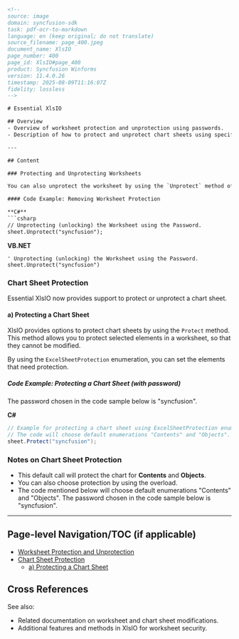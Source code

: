 ```html
<!-- 
source: image
domain: syncfusion-sdk
task: pdf-ocr-to-markdown
language: en (keep original; do not translate)
source_filename: page_400.jpeg
document_name: XlsIO
page_number: 400
page_id: XlsIO#page_400
product: Syncfusion Winforms
version: 11.4.0.26
timestamp: 2025-08-09T11:16:07Z
fidelity: lossless
-->

# Essential XlsIO

## Overview
- Overview of worksheet protection and unprotection using passwords.
- Description of how to protect and unprotect chart sheets using specific methods in XlsIO.

---

## Content

### Protecting and Unprotecting Worksheets

You can also unprotect the worksheet by using the `Unprotect` method of XlsIO. It allows the user to remove the restriction added to worksheet elements.

#### Code Example: Removing Worksheet Protection

**C#**
```csharp
// Unprotecting (unlocking) the Worksheet using the Password.
sheet.Unprotect("syncfusion");
```

**VB.NET**
```vb.net
' Unprotecting (unlocking) the Worksheet using the Password.
sheet.Unprotect("syncfusion")
```

### Chart Sheet Protection

Essential XlsIO now provides support to protect or unprotect a chart sheet.

#### a) Protecting a Chart Sheet

XlsIO provides options to protect chart sheets by using the `Protect` method. This method allows you to protect selected elements in a worksheet, so that they cannot be modified.

By using the `ExcelSheetProtection` enumeration, you can set the elements that need protection.

##### Code Example: Protecting a Chart Sheet (with password)

The password chosen in the code sample below is "syncfusion".

**C#**
```csharp
// Example for protecting a chart sheet using ExcelSheetProtection enumeration.
// The code will choose default enumerations "Contents" and "Objects".
sheet.Protect("syncfusion");
```

### Notes on Chart Sheet Protection
- This default call will protect the chart for **Contents** and **Objects**.
- You can also choose protection by using the overload.
- The code mentioned below will choose default enumerations "Contents" and "Objects". The password chosen in the code sample below is "syncfusion".

---

## Page-level Navigation/TOC (if applicable)
- [Worksheet Protection and Unprotection](#protecting-and-unprotecting-worksheets)
- [Chart Sheet Protection](#chart-sheet-protection)
  - [a) Protecting a Chart Sheet](#a-protecting-a-chart-sheet)

## Cross References
See also:
- Related documentation on worksheet and chart sheet modifications.
- Additional features and methods in XlsIO for worksheet security.

<!-- tags: [worksheet protection, chart sheet protection, XlsIO, VB.NET, C#, Syncfusion, Winforms] keywords: [password, protect, unprotect, chart sheet, worksheet protection, ExcelSheetProtection] -->
```